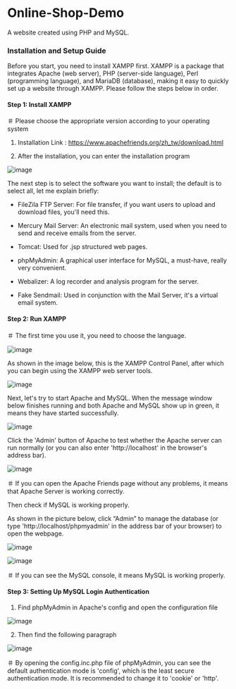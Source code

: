 # Online-Shop-Demo
A website created using PHP and MySQL.

### Installation and Setup Guide
Before you start, you need to install XAMPP first. XAMPP is a package that integrates Apache (web server), PHP (server-side language), Perl (programming language), and MariaDB (database), making it easy to quickly set up a website through XAMPP. Please follow the steps below in order.

#### Step 1: Install XAMPP
＃ Please choose the appropriate version according to your operating system
1. Installation Link : https://www.apachefriends.org/zh_tw/download.html

  
2. After the installation, you can enter the installation program
   
![image](https://github.com/ffu1332/Online-Shop-Demo/assets/116335226/ec7f24fb-08f0-4fee-a86f-1506bdd3cae0)


The next step is to select the software you want to install; the default is to select all, let me explain briefly:

- FileZila FTP Server: For file transfer, if you want users to upload and download files, you'll need this.

- Mercury Mail Server: An electronic mail system, used when you need to send and receive emails from the server.

- Tomcat: Used for .jsp structured web pages.

- phpMyAdmin: A graphical user interface for MySQL, a must-have, really very convenient.

- Webalizer: A log recorder and analysis program for the server.

- Fake Sendmail: Used in conjunction with the Mail Server, it's a virtual email system.

#### Step 2: Run XAMPP
＃ The first time you use it, you need to choose the language.

![image](https://github.com/ffu1332/Online-Shop-Demo/assets/116335226/73c4c66b-9237-4d68-8250-c13655a37f5c)


As shown in the image below, this is the XAMPP Control Panel, after which you can begin using the XAMPP web server tools.

![image](https://github.com/ffu1332/Online-Shop-Demo/assets/116335226/306250f5-6d2f-4d0e-8cfa-eb892cc77feb)


Next, let's try to start Apache and MySQL. When the message window below finishes running and both Apache and MySQL show up in green, it means they have started successfully.

![image](https://github.com/ffu1332/Online-Shop-Demo/assets/116335226/c64d3aa4-1745-4ff7-b8b3-d7c77ca626b3)

Click the 'Admin' button of Apache to test whether the Apache server can run normally (or you can also enter 'http://localhost' in the browser's address bar).

![image](https://github.com/ffu1332/Online-Shop-Demo/assets/116335226/20bfca60-ba10-42f4-9813-ce070eb49557)

＃ If you can open the Apache Friends page without any problems, it means that Apache Server is working correctly.

Then check if MySQL is working properly.

As shown in the picture below, click “Admin” to manage the database (or type 'http://localhost/phpmyadmin' in the address bar of your browser) to open the webpage.

![image](https://github.com/ffu1332/Online-Shop-Demo/assets/116335226/1a3cf07d-21aa-4d97-8b3b-0c98da7591bb)


![image](https://github.com/ffu1332/Online-Shop-Demo/assets/116335226/0588884a-e98f-4ca3-ad7a-1fac25bd6cdc)

＃ If you can see the MySQL console, it means MySQL is working properly.

#### Step 3: Setting Up MySQL Login Authentication
1. Find phpMyAdmin in Apache's config and open the configuration file

![image](https://github.com/ffu1332/Online-Shop-Demo/assets/116335226/a4979122-4069-4cf4-b6a0-358cc728cbad)


2. Then find the following paragraph

![image](https://github.com/ffu1332/Online-Shop-Demo/assets/116335226/061dd13d-f89a-4a8a-b720-3ca67403f198)

＃ By opening the config.inc.php file of phpMyAdmin, you can see the default authentication mode is 'config', which is the least secure authentication mode. It is recommended to change it to 'cookie' or 'http'.



